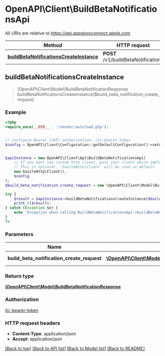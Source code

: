# OpenAPI\Client\BuildBetaNotificationsApi

All URIs are relative to *https://api.appstoreconnect.apple.com*

Method | HTTP request | Description
------------- | ------------- | -------------
[**buildBetaNotificationsCreateInstance**](BuildBetaNotificationsApi.md#buildBetaNotificationsCreateInstance) | **POST** /v1/buildBetaNotifications | 



## buildBetaNotificationsCreateInstance

> \OpenAPI\Client\Model\BuildBetaNotificationResponse buildBetaNotificationsCreateInstance($build_beta_notification_create_request)



### Example

```php
<?php
require_once(__DIR__ . '/vendor/autoload.php');


// Configure Bearer (JWT) authorization: itc-bearer-token
$config = OpenAPI\Client\Configuration::getDefaultConfiguration()->setAccessToken('YOUR_ACCESS_TOKEN');


$apiInstance = new OpenAPI\Client\Api\BuildBetaNotificationsApi(
    // If you want use custom http client, pass your client which implements `GuzzleHttp\ClientInterface`.
    // This is optional, `GuzzleHttp\Client` will be used as default.
    new GuzzleHttp\Client(),
    $config
);
$build_beta_notification_create_request = new \OpenAPI\Client\Model\BuildBetaNotificationCreateRequest(); // \OpenAPI\Client\Model\BuildBetaNotificationCreateRequest | BuildBetaNotification representation

try {
    $result = $apiInstance->buildBetaNotificationsCreateInstance($build_beta_notification_create_request);
    print_r($result);
} catch (Exception $e) {
    echo 'Exception when calling BuildBetaNotificationsApi->buildBetaNotificationsCreateInstance: ', $e->getMessage(), PHP_EOL;
}
?>
```

### Parameters


Name | Type | Description  | Notes
------------- | ------------- | ------------- | -------------
 **build_beta_notification_create_request** | [**\OpenAPI\Client\Model\BuildBetaNotificationCreateRequest**](../Model/BuildBetaNotificationCreateRequest.md)| BuildBetaNotification representation |

### Return type

[**\OpenAPI\Client\Model\BuildBetaNotificationResponse**](../Model/BuildBetaNotificationResponse.md)

### Authorization

[itc-bearer-token](../../README.md#itc-bearer-token)

### HTTP request headers

- **Content-Type**: application/json
- **Accept**: application/json

[[Back to top]](#) [[Back to API list]](../../README.md#documentation-for-api-endpoints)
[[Back to Model list]](../../README.md#documentation-for-models)
[[Back to README]](../../README.md)

